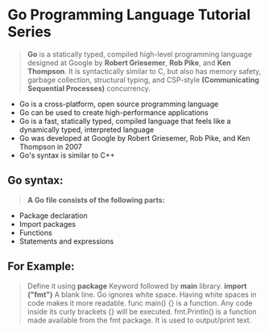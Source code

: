 # **Go Programming Language Tutorial Series**
> **Go** is a statically typed, compiled high-level programming language designed at Google by **Robert Griesemer**, **Rob Pike**, and **Ken Thompson**. It is syntactically similar to C, but also has memory safety, garbage collection, structural typing, and CSP-style **(Communicating Sequential Processes)** concurrency.

+ Go is a cross-platform, open source programming language
+ Go can be used to create high-performance applications
+ Go is a fast, statically typed, compiled language that feels like a dynamically typed, interpreted language
+ Go was developed at Google by Robert Griesemer, Rob Pike, and Ken Thompson in 2007
+ Go's syntax is similar to C++

## Go syntax:
> **A Go file consists of the following parts:**

   + Package declaration 
   + Import packages
   + Functions
   + Statements and expressions


## For Example: 
> Define it using **package** Keyword followed by **main** library.
> **import ("fmt")**
> A blank line. Go ignores white space. Having white spaces in code makes it more readable.
> func main() {} is a function. Any code inside its curly brackets {} will be executed.
> fmt.Println() is a function made available from the fmt package. It is used to output/print text.


